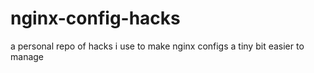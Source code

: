 # nginx-config-hacks
a personal repo of hacks i use to make nginx configs a tiny bit easier to manage
